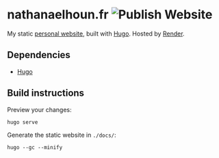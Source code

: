 # nathanaelhoun.fr ![Publish Website](https://github.com/nathanaelhoun/nathanaelhoun.fr/workflows/Publish%20Website/badge.svg)

My static [personal website](https://www.nathanaelhoun.fr), built with [Hugo](https://gohugo.io). Hosted by [Render](https://render.com/).

## Dependencies

- [Hugo](https://gohugo.io/getting-started/installing/)

## Build instructions

Preview your changes:

```bash
hugo serve
```

Generate the static website in `./docs/`:

```
hugo --gc --minify
```
